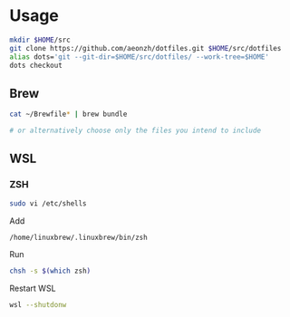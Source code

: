# Usage

```sh
mkdir $HOME/src
git clone https://github.com/aeonzh/dotfiles.git $HOME/src/dotfiles
alias dots='git --git-dir=$HOME/src/dotfiles/ --work-tree=$HOME'
dots checkout
```

## Brew

```sh
cat ~/Brewfile* | brew bundle

# or alternatively choose only the files you intend to include
```

## WSL

### ZSH

```sh
sudo vi /etc/shells
```

Add
```sh
/home/linuxbrew/.linuxbrew/bin/zsh
```

Run
```sh
chsh -s $(which zsh)
```

Restart WSL
```sh
wsl --shutdonw
```
